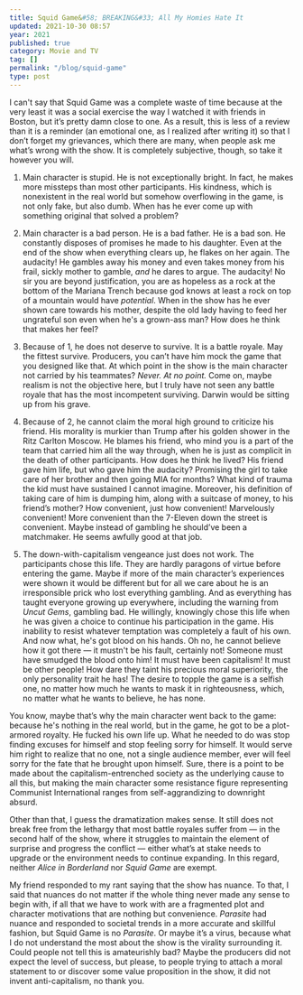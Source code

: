 ```yaml
---
title: Squid Game&#58; BREAKING&#33; All My Homies Hate It
updated: 2021-10-30 08:57
year: 2021
published: true
category: Movie and TV
tag: []
permalink: "/blog/squid-game"
type: post
---
```


I can't say that Squid Game was a complete waste of time because at the very least it was a social exercise the way I watched it with friends in Boston, but it’s pretty damn close to one. As a result, this is less of a review than it is a reminder (an emotional one, as I realized after writing it) so that I don’t forget my grievances, which there are many, when people ask me what’s wrong with the show. It is completely subjective, though, so take it however you will.   

1. Main character is stupid. He is not exceptionally bright. In fact, he makes more missteps than most other participants. His kindness, which is nonexistent in the real world but somehow overflowing in the game, is not only fake, but also dumb. When has he ever come up with something original that solved a problem?   

2. Main character is a bad person. He is a bad father. He is a bad son. He constantly disposes of promises he made to his daughter. Even at the end of the show when everything clears up, he flakes on her again. The audacity! He gambles away his money and even takes money from his frail, sickly mother to gamble, _and_ he dares to argue. The audacity! No sir you are beyond justification, you are as hopeless as a rock at the bottom of the Mariana Trench because god knows at least a rock on top of a mountain would have _potential_. When in the show has he ever shown care towards his mother, despite the old lady having to feed her ungrateful son even when he's a grown-ass man? How does he think that makes her feel?  

3. Because of 1, he does not deserve to survive. It is a battle royale. May the fittest survive. Producers, you can’t have him mock the game that you designed like that. At which point in the show is the main character not carried by his teammates? _Never. At no point._ Come on, maybe realism is not the objective here, but I truly have not seen any battle royale that has the most incompetent surviving. Darwin would be sitting up from his grave.  

4. Because of 2, he cannot claim the moral high ground to criticize his friend. His morality is murkier than Trump after his golden shower in the Ritz Carlton Moscow. He blames his friend, who mind you is a part of the team that carried him all the way through, when he is just as complicit in the death of other participants. How does he think he lived? His friend gave him life, but who gave him the audacity? Promising the girl to take care of her brother and then going MIA for months? What kind of trauma the kid must have sustained I cannot imagine. Moreover, his definition of taking care of him is dumping him, along with a suitcase of money, to his friend’s mother? How convenient, just how convenient! Marvelously convenient! More convenient than the 7-Eleven down the street is convenient. Maybe instead of gambling he should’ve been a matchmaker. He seems awfully good at that job.  

5. The down-with-capitalism vengeance just does not work. The participants chose this life. They are hardly paragons of virtue before entering the game. Maybe if more of the main character’s experiences were shown it would be different but for all we care about he is an irresponsible prick who lost everything gambling. And as everything has taught everyone growing up everywhere, including the warning from _Uncut Gems_, gambling bad. He willingly, knowingly chose this life when he was given a choice to continue his participation in the game. His inability to resist whatever temptation was completely a fault of his own. And now what, he's got blood on his hands. Oh no, he cannot believe how it got there — it mustn't be his fault, certainly not! Someone must have smudged the blood onto him! It must have been capitalism! It must be other people! How dare they taint his precious moral superiority, the only personality trait he has! The desire to topple the game is a selfish one, no matter how much he wants to mask it in righteousness, which, no matter what he wants to believe, he has none.  

You know, maybe that’s why the main character went back to the game: because he's nothing in the real world, but in the game, he got to be a plot-armored royalty. He fucked his own life up. What he needed to do was stop finding excuses for himself and stop feeling sorry for himself. It would serve him right to realize that no one, not a single audience member, ever will feel sorry for the fate that he brought upon himself. Sure, there is a point to be made about the capitalism-entrenched society as the underlying cause to all this, but making the main character some resistance figure representing Communist International ranges from self-aggrandizing to downright absurd.   

Other than that, I guess the dramatization makes sense. It still does not break free from the lethargy that most battle royales suffer from — in the second half of the show, where it struggles to maintain the element of surprise and progress the conflict — either what’s at stake needs to upgrade or the environment needs to continue expanding. In this regard, neither _Alice in Borderland_ nor _Squid Game_ are exempt.   

My friend responded to my rant saying that the show has nuance. To that, I said that nuances do not matter if the whole thing never made any sense to begin with, if all that we have to work with are a fragmented plot and character motivations that are nothing but convenience. _Parasite_ had nuance and responded to societal trends in a more accurate and skillful fashion, but Squid Game is no _Parasite_. Or maybe it’s a virus, because what I do not understand the most about the show is the virality surrounding it. Could people not tell this is amateurishly bad? Maybe the producers did not expect the level of success, but please, to people trying to attach a moral statement to or discover some value proposition in the show, it did not invent anti-capitalism, no thank you.  
